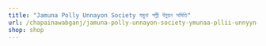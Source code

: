 ```yaml
---
title: "Jamuna Polly Unnayon Society যমুনা পল্লী উন্ন্য়ন সমিতি"
url: /chapainawabganj/jamuna-polly-unnayon-society-ymunaa-pllii-unnyyn-smiti/
shop: shop
---
```

